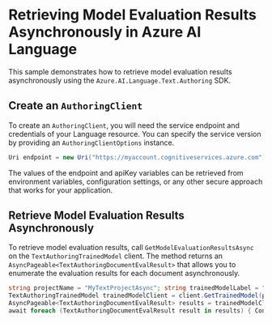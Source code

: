 # Retrieving Model Evaluation Results Asynchronously in Azure AI Language

This sample demonstrates how to retrieve model evaluation results asynchronously using the `Azure.AI.Language.Text.Authoring` SDK.

## Create an `AuthoringClient`

To create an `AuthoringClient`, you will need the service endpoint and credentials of your Language resource. You can specify the service version by providing an `AuthoringClientOptions` instance.

```C# Snippet:CreateTextAuthoringClientForSpecificApiVersion
Uri endpoint = new Uri("https://myaccount.cognitiveservices.azure.com"); AzureKeyCredential credential = new("your apikey"); TextAnalysisAuthoringClientOptions options = new TextAnalysisAuthoringClientOptions(TextAnalysisAuthoringClientOptions.ServiceVersion.V2024_11_15_Preview); TextAnalysisAuthoringClient client = new TextAnalysisAuthoringClient(endpoint, credential, options);
```

The values of the endpoint and apiKey variables can be retrieved from environment variables, configuration settings, or any other secure approach that works for your application.

## Retrieve Model Evaluation Results Asynchronously

To retrieve model evaluation results, call `GetModelEvaluationResultsAsync` on the `TextAuthoringTrainedModel` client. The method returns an `AsyncPageable<TextAuthoringDocumentEvalResult>` that allows you to enumerate the evaluation results for each document asynchronously.

```C# Snippet:Sample9_TextAuthoring_GetModelEvaluationResultsAsync
string projectName = "MyTextProjectAsync"; string trainedModelLabel = "model1"; StringIndexType stringIndexType = StringIndexType.Utf16CodeUnit;
TextAuthoringTrainedModel trainedModelClient = client.GetTrainedModel(projectName, trainedModelLabel);
AsyncPageable<TextAuthoringDocumentEvalResult> results = trainedModelClient.GetModelEvaluationResultsAsync( stringIndexType: stringIndexType );
await foreach (TextAuthoringDocumentEvalResult result in results) { Console.WriteLine($"Document Location: {result.Location}"); Console.WriteLine($"Language: {result.Language}");
```
